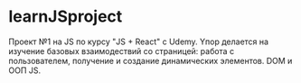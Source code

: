 # learnJSproject
Проект №1 на JS по курсу "JS + React" c Udemy.
Yпор делается на изучение базовых взаимодествий со страницей: работа с пользователем, получение и создание динамических элементов. DOM и ООП JS.
